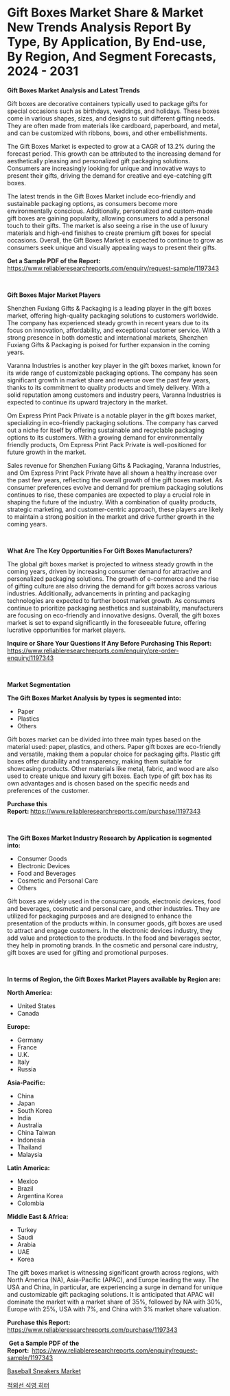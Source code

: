 <p><h1>Gift Boxes Market Share & Market New Trends Analysis Report By Type, By Application, By End-use, By Region, And Segment Forecasts, 2024 - 2031</h1></p><p><strong>Gift Boxes Market Analysis and Latest Trends</strong></p>
<p><p>Gift boxes are decorative containers typically used to package gifts for special occasions such as birthdays, weddings, and holidays. These boxes come in various shapes, sizes, and designs to suit different gifting needs. They are often made from materials like cardboard, paperboard, and metal, and can be customized with ribbons, bows, and other embellishments.</p><p>The Gift Boxes Market is expected to grow at a CAGR of 13.2% during the forecast period. This growth can be attributed to the increasing demand for aesthetically pleasing and personalized gift packaging solutions. Consumers are increasingly looking for unique and innovative ways to present their gifts, driving the demand for creative and eye-catching gift boxes.</p><p>The latest trends in the Gift Boxes Market include eco-friendly and sustainable packaging options, as consumers become more environmentally conscious. Additionally, personalized and custom-made gift boxes are gaining popularity, allowing consumers to add a personal touch to their gifts. The market is also seeing a rise in the use of luxury materials and high-end finishes to create premium gift boxes for special occasions. Overall, the Gift Boxes Market is expected to continue to grow as consumers seek unique and visually appealing ways to present their gifts.</p></p>
<p><strong>Get a Sample PDF of the Report:&nbsp;</strong> <a href="https://www.reliableresearchreports.com/enquiry/request-sample/1197343">https://www.reliableresearchreports.com/enquiry/request-sample/1197343</a></p>
<p>&nbsp;</p>
<p><strong>Gift Boxes Major Market Players</strong></p>
<p><p>Shenzhen Fuxiang Gifts & Packaging is a leading player in the gift boxes market, offering high-quality packaging solutions to customers worldwide. The company has experienced steady growth in recent years due to its focus on innovation, affordability, and exceptional customer service. With a strong presence in both domestic and international markets, Shenzhen Fuxiang Gifts & Packaging is poised for further expansion in the coming years.</p><p>Varanna Industries is another key player in the gift boxes market, known for its wide range of customizable packaging options. The company has seen significant growth in market share and revenue over the past few years, thanks to its commitment to quality products and timely delivery. With a solid reputation among customers and industry peers, Varanna Industries is expected to continue its upward trajectory in the market.</p><p>Om Express Print Pack Private is a notable player in the gift boxes market, specializing in eco-friendly packaging solutions. The company has carved out a niche for itself by offering sustainable and recyclable packaging options to its customers. With a growing demand for environmentally friendly products, Om Express Print Pack Private is well-positioned for future growth in the market.</p><p>Sales revenue for Shenzhen Fuxiang Gifts & Packaging, Varanna Industries, and Om Express Print Pack Private have all shown a healthy increase over the past few years, reflecting the overall growth of the gift boxes market. As consumer preferences evolve and demand for premium packaging solutions continues to rise, these companies are expected to play a crucial role in shaping the future of the industry. With a combination of quality products, strategic marketing, and customer-centric approach, these players are likely to maintain a strong position in the market and drive further growth in the coming years.</p></p>
<p>&nbsp;</p>
<p><strong>What Are The Key Opportunities For Gift Boxes Manufacturers?</strong></p>
<p><p>The global gift boxes market is projected to witness steady growth in the coming years, driven by increasing consumer demand for attractive and personalized packaging solutions. The growth of e-commerce and the rise of gifting culture are also driving the demand for gift boxes across various industries. Additionally, advancements in printing and packaging technologies are expected to further boost market growth. As consumers continue to prioritize packaging aesthetics and sustainability, manufacturers are focusing on eco-friendly and innovative designs. Overall, the gift boxes market is set to expand significantly in the foreseeable future, offering lucrative opportunities for market players.</p></p>
<p><strong>Inquire or Share Your Questions If Any Before Purchasing This Report:</strong> <a href="https://www.reliableresearchreports.com/enquiry/pre-order-enquiry/1197343">https://www.reliableresearchreports.com/enquiry/pre-order-enquiry/1197343</a></p>
<p>&nbsp;</p>
<p><strong>Market Segmentation</strong></p>
<p><strong>The Gift Boxes Market Analysis by types is segmented into:</strong></p>
<p><ul><li>Paper</li><li>Plastics</li><li>Others</li></ul></p>
<p><p>Gift boxes market can be divided into three main types based on the material used: paper, plastics, and others. Paper gift boxes are eco-friendly and versatile, making them a popular choice for packaging gifts. Plastic gift boxes offer durability and transparency, making them suitable for showcasing products. Other materials like metal, fabric, and wood are also used to create unique and luxury gift boxes. Each type of gift box has its own advantages and is chosen based on the specific needs and preferences of the customer.</p></p>
<p><strong>Purchase this Report:&nbsp;</strong><a href="https://www.reliableresearchreports.com/purchase/1197343">https://www.reliableresearchreports.com/purchase/1197343</a></p>
<p>&nbsp;</p>
<p><strong>The Gift Boxes Market Industry Research by Application is segmented into:</strong></p>
<p><ul><li>Consumer Goods</li><li>Electronic Devices</li><li>Food and Beverages</li><li>Cosmetic and Personal Care</li><li>Others</li></ul></p>
<p><p>Gift boxes are widely used in the consumer goods, electronic devices, food and beverages, cosmetic and personal care, and other industries. They are utilized for packaging purposes and are designed to enhance the presentation of the products within. In consumer goods, gift boxes are used to attract and engage customers. In the electronic devices industry, they add value and protection to the products. In the food and beverages sector, they help in promoting brands. In the cosmetic and personal care industry, gift boxes are used for gifting and promotional purposes.</p></p>
<p>&nbsp;</p>
<p><strong>In terms of Region, the Gift Boxes Market Players available by Region are:</strong></p>
<p>
    <p> <strong> North America: </strong>
        <ul>
            <li>United States</li>
            <li>Canada</li>
        </ul>
        </p> 
    <p> <strong> Europe: </strong>
        <ul>
            <li>Germany</li>
            <li>France</li>
            <li>U.K.</li>
            <li>Italy</li>
            <li>Russia</li>
        </ul>
        </p> 
    <p> <strong> Asia-Pacific: </strong>
        <ul>
            <li>China</li>
            <li>Japan</li>
            <li>South Korea</li>
            <li>India</li>
            <li>Australia</li>
            <li>China Taiwan</li>
            <li>Indonesia</li>
            <li>Thailand</li>
            <li>Malaysia</li>
        </ul>
        </p> 
    <p> <strong> Latin America: </strong>
        <ul>
            <li>Mexico</li>
            <li>Brazil</li>
            <li>Argentina Korea</li>
            <li>Colombia</li>
        </ul>
        </p> 
    <p> <strong> Middle East & Africa: </strong>
        <ul>
            <li>Turkey</li>
            <li>Saudi</li>
            <li>Arabia</li>
            <li>UAE</li>
            <li>Korea</li>
        </ul>
    </p>
    </p>
<p><p>The gift boxes market is witnessing significant growth across regions, with North America (NA), Asia-Pacific (APAC), and Europe leading the way. The USA and China, in particular, are experiencing a surge in demand for unique and customizable gift packaging solutions. It is anticipated that APAC will dominate the market with a market share of 35%, followed by NA with 30%, Europe with 25%, USA with 7%, and China with 3% market share valuation.</p></p>
<p><strong>Purchase this Report: </strong><a href="https://www.reliableresearchreports.com/purchase/1197343">https://www.reliableresearchreports.com/purchase/1197343</a></p>
<p>&nbsp;<strong>Get a Sample PDF of the Report:&nbsp;&nbsp;</strong><a href="https://www.reliableresearchreports.com/enquiry/request-sample/1197343">https://www.reliableresearchreports.com/enquiry/request-sample/1197343</a></p>
<p><strong></strong></p>
<p><p><a href="https://github.com/santosh758595/Market-Research-Report-List-3/blob/main/baseball-sneakers-market.md">Baseball Sneakers Market</a></p><p><a href="https://github.com/lzuwsfreyoq70/Market-Research-Report-List-1/blob/main/29984895391.md">적외선 석영 히터</a></p></p>